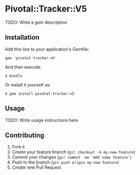 # Pivotal::Tracker::V5

TODO: Write a gem description

## Installation

Add this line to your application's Gemfile:

    gem 'pivotal-tracker-v5'

And then execute:

    $ bundle

Or install it yourself as:

    $ gem install pivotal-tracker-v5

## Usage

TODO: Write usage instructions here

## Contributing

1. Fork it
2. Create your feature branch (`git checkout -b my-new-feature`)
3. Commit your changes (`git commit -am 'Add some feature'`)
4. Push to the branch (`git push origin my-new-feature`)
5. Create new Pull Request
